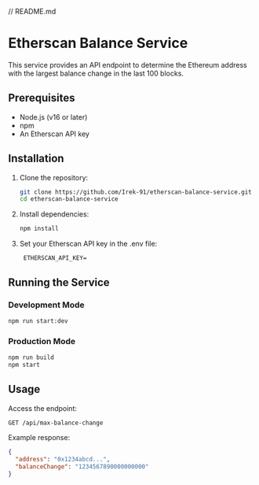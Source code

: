 // README.md
# Etherscan Balance Service

This service provides an API endpoint to determine the Ethereum address with the largest balance change in the last 100 blocks.

## Prerequisites

- Node.js (v16 or later)
- npm
- An Etherscan API key

## Installation

1. Clone the repository:
   ```bash
   git clone https://github.com/Irek-91/etherscan-balance-service.git
   cd etherscan-balance-service
   ```

2. Install dependencies:
   ```bash
   npm install
   ```

3. Set your Etherscan API key in the .env file:
   ```
    ETHERSCAN_API_KEY=
   ```

## Running the Service

### Development Mode
```bash
npm run start:dev
```

### Production Mode
```bash
npm run build
npm start
```

## Usage

Access the endpoint:
```bash
GET /api/max-balance-change
```

Example response:
```json
{
  "address": "0x1234abcd...",
  "balanceChange": "1234567890000000000"
}